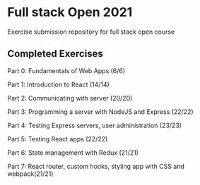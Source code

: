 # Full stack Open 2021
 Exercise submission repository for full stack open course
 <br>
 
 ## Completed Exercises
  Part 0: Fundamentals of Web Apps (6/6)
  
  Part 1: Introduction to React (14/14)

  Part 2: Communicating with server (20/20)

  Part 3: Programming a server with NodeJS and Express (22/22)

  Part 4: Testing Express servers, user administration (23/23)
  
  Part 5: Testing React apps (22/22)

  Part 6: State management with Redux (21/21)
  
  Part 7: React router, custom hooks, styling app with CSS and webpack(21/21)